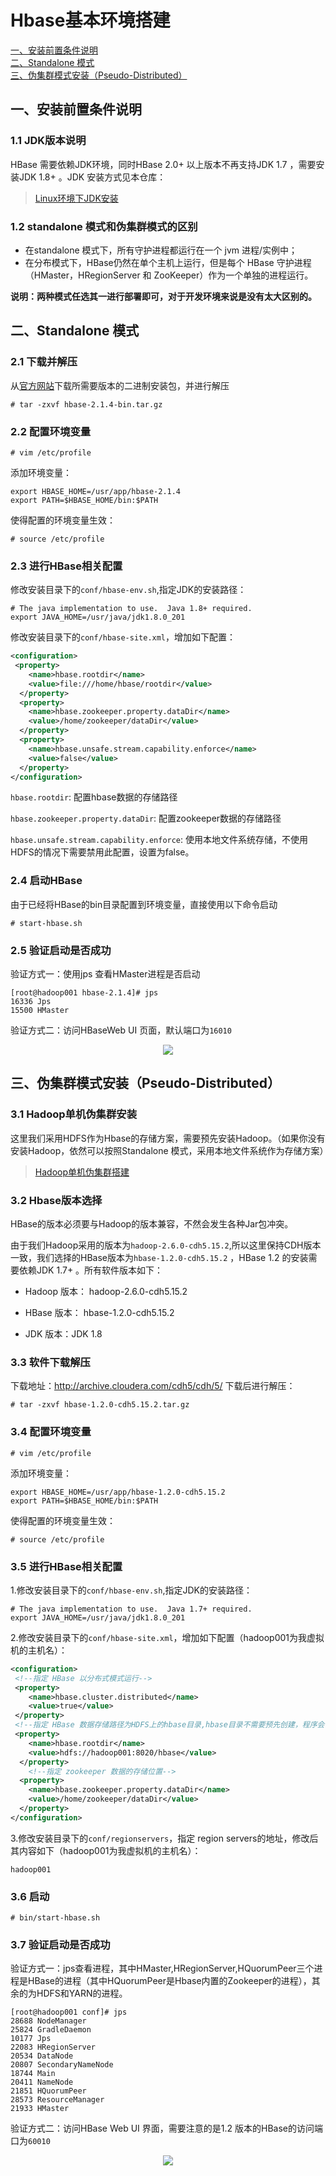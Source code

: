 # Hbase基本环境搭建

<nav>
<a href="#一安装前置条件说明">一、安装前置条件说明</a><br/>
<a href="#二Standalone-模式">二、Standalone 模式</a><br/>
<a href="#三伪集群模式安装Pseudo-Distributed">三、伪集群模式安装（Pseudo-Distributed）</a><br/>
</nav>

## 一、安装前置条件说明

### 1.1 JDK版本说明

HBase 需要依赖JDK环境，同时HBase 2.0+ 以上版本不再支持JDK 1.7 ，需要安装JDK 1.8+ 。JDK 安装方式见本仓库：

> [Linux环境下JDK安装](https://github.com/heibaiying/BigData-Notes/blob/master/notes/installation/Linux下JDK安装.md)

### 1.2 standalone 模式和伪集群模式的区别

+ 在standalone 模式下，所有守护进程都运行在一个 jvm 进程/实例中；
+ 在分布模式下，HBase仍然在单个主机上运行，但是每个 HBase 守护进程（HMaster，HRegionServer 和 ZooKeeper）作为一个单独的进程运行。

**说明：两种模式任选其一进行部署即可，对于开发环境来说是没有太大区别的。**



## 二、Standalone 模式

### 2.1 下载并解压

从[官方网站](https://hbase.apache.org/downloads.html)下载所需要版本的二进制安装包，并进行解压

```shell
# tar -zxvf hbase-2.1.4-bin.tar.gz
```

### 2.2 配置环境变量

```shell
# vim /etc/profile
```

添加环境变量：

```shell
export HBASE_HOME=/usr/app/hbase-2.1.4
export PATH=$HBASE_HOME/bin:$PATH
```

使得配置的环境变量生效：

```shell
# source /etc/profile
```

### 2.3 进行HBase相关配置

修改安装目录下的`conf/hbase-env.sh`,指定JDK的安装路径：

```shell
# The java implementation to use.  Java 1.8+ required.
export JAVA_HOME=/usr/java/jdk1.8.0_201
```

修改安装目录下的`conf/hbase-site.xml`，增加如下配置：

```xml
<configuration>
 <property>
    <name>hbase.rootdir</name>
    <value>file:///home/hbase/rootdir</value>
  </property>
  <property>
    <name>hbase.zookeeper.property.dataDir</name>
    <value>/home/zookeeper/dataDir</value>
  </property>
  <property>
    <name>hbase.unsafe.stream.capability.enforce</name>
    <value>false</value>
  </property>
</configuration>
```

`hbase.rootdir`: 配置hbase数据的存储路径

`hbase.zookeeper.property.dataDir`: 配置zookeeper数据的存储路径

`hbase.unsafe.stream.capability.enforce`: 使用本地文件系统存储，不使用HDFS的情况下需要禁用此配置，设置为false。

### 2.4 启动HBase

由于已经将HBase的bin目录配置到环境变量，直接使用以下命令启动

```shell
# start-hbase.sh
```

### 2.5 验证启动是否成功

验证方式一：使用jps 查看HMaster进程是否启动

```
[root@hadoop001 hbase-2.1.4]# jps
16336 Jps
15500 HMaster
```

验证方式二：访问HBaseWeb UI 页面，默认端口为`16010`

<div align="center"> <img src="https://github.com/heibaiying/BigData-Notes/blob/master/pictures/hbase-web-ui.png"/> </div>



## 三、伪集群模式安装（Pseudo-Distributed）

### 3.1 Hadoop单机伪集群安装

这里我们采用HDFS作为Hbase的存储方案，需要预先安装Hadoop。（如果你没有安装Hadoop，依然可以按照Standalone 模式，采用本地文件系统作为存储方案）

> [Hadoop单机伪集群搭建](https://github.com/heibaiying/BigData-Notes/blob/master/notes/installation/Hadoop单机版本环境搭建.md)

### 3.2 Hbase版本选择

HBase的版本必须要与Hadoop的版本兼容，不然会发生各种Jar包冲突。

由于我们Hadoop采用的版本为`hadoop-2.6.0-cdh5.15.2`,所以这里保持CDH版本一致，我们选择的HBase版本为`hbase-1.2.0-cdh5.15.2` ，HBase 1.2 的安装需要依赖JDK 1.7+ 。所有软件版本如下：

+ Hadoop 版本： hadoop-2.6.0-cdh5.15.2

+ HBase 版本： hbase-1.2.0-cdh5.15.2

+ JDK 版本：JDK 1.8



### 3.3 软件下载解压

下载地址：http://archive.cloudera.com/cdh5/cdh/5/    下载后进行解压：

```shell
# tar -zxvf hbase-1.2.0-cdh5.15.2.tar.gz
```



### 3.4 配置环境变量
```shell
# vim /etc/profile
```

添加环境变量：

```shell
export HBASE_HOME=/usr/app/hbase-1.2.0-cdh5.15.2
export PATH=$HBASE_HOME/bin:$PATH
```

使得配置的环境变量生效：

```shell
# source /etc/profile
```




### 3.5 进行HBase相关配置

1.修改安装目录下的`conf/hbase-env.sh`,指定JDK的安装路径：

```shell
# The java implementation to use.  Java 1.7+ required.
export JAVA_HOME=/usr/java/jdk1.8.0_201
```

2.修改安装目录下的`conf/hbase-site.xml`，增加如下配置（hadoop001为我虚拟机的主机名）：

```xml
<configuration>
 <!--指定 HBase 以分布式模式运行-->   
 <property>
    <name>hbase.cluster.distributed</name>
    <value>true</value>
 </property>
 <!--指定 HBase 数据存储路径为HDFS上的hbase目录,hbase目录不需要预先创建，程序会自动创建-->   
 <property>
    <name>hbase.rootdir</name>
    <value>hdfs://hadoop001:8020/hbase</value>
  </property>
    <!--指定 zookeeper 数据的存储位置-->   
  <property>
    <name>hbase.zookeeper.property.dataDir</name>
    <value>/home/zookeeper/dataDir</value>
  </property>
</configuration>
```

3.修改安装目录下的`conf/regionservers`，指定 region  servers的地址，修改后其内容如下（hadoop001为我虚拟机的主机名）：

```shell
hadoop001
```



### 3.6 启动

```shell
# bin/start-hbase.sh
```



### 3.7 验证启动是否成功

验证方式一：jps查看进程，其中HMaster,HRegionServer,HQuorumPeer三个进程是HBase的进程（其中HQuorumPeer是Hbase内置的Zookeeper的进程），其余的为HDFS和YARN的进程。

```shell
[root@hadoop001 conf]# jps
28688 NodeManager
25824 GradleDaemon
10177 Jps
22083 HRegionServer
20534 DataNode
20807 SecondaryNameNode
18744 Main
20411 NameNode
21851 HQuorumPeer
28573 ResourceManager
21933 HMaster
```

验证方式二：访问HBase Web UI 界面，需要注意的是1.2 版本的HBase的访问端口为`60010`

<div align="center"> <img src="https://github.com/heibaiying/BigData-Notes/blob/master/pictures/hbase-60010.png"/> </div>
